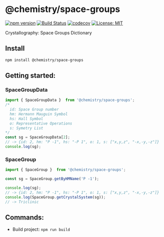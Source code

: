 # @chemistry/space-groups

[![npm version](https://badge.fury.io/js/%40chemistry%2Fspace-groups.svg)](https://badge.fury.io/js/%40chemistry%2Fspace-groups)
[![Build Status](https://travis-ci.com/chemistry/chem-js-lib.svg?branch=master)](https://travis-ci.org/chemistry/chem-js-lib)
[![codecov](https://codecov.io/gh/chemistry/chem-js-lib/branch/master/graph/badge.svg)](https://codecov.io/gh/chemistry/chem-js-lib)
[![License: MIT](https://img.shields.io/badge/License-MIT-yellow.svg)](https://opensource.org/licenses/MIT)

Crystallography: Space Groups Dictionary

## Install
```bash
npm install @chemistry/space-groups
```

## Getting started:
### SpaceGroupData
```javascript
import { SpaceGroupData }  from '@chemistry/space-groups';
/*
  id: Space Group number
  hm: Hermann Mauguin Symbol
  hs: Hall Symbol
  o: Representative Operations
  s: Symetry List
*/
const sg = SpaceGroupData[2];
// -> {id: 2, hm: "P -1", hs: "-P 1", o: 1, s: ["x,y,z", "-x,-y,-z"]}
console.log(sg);
```
### SpaceGroup

```javascript
import { SpaceGroup }  from '@chemistry/space-groups';

const sg = SpaceGroup.getByHMName('P -1');

console.log(sg);
// -> {id: 2, hm: "P -1", hs: "-P 1", o: 1, s: ["x,y,z", "-x,-y,-z"]}
console.log(SpaceGroup.getCrystalSystem(sg));
// -> Triclinic
```

## Commands:
  * Build project: `npm run build`
